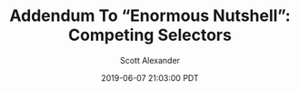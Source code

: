 ---
layout: podcast
title: "Addendum To “Enormous Nutshell”: Competing Selectors"
author: Scott Alexander
description: https://slatestarcodex.com/2019/06/07/addendum-to-enormous-nutshell-competing-selectors/
date: 2019-06-07 21:03:00 PDT
length: 2812172
duration: 703
guid: addendum-to-enormous-nutshell-competing-selectors
---